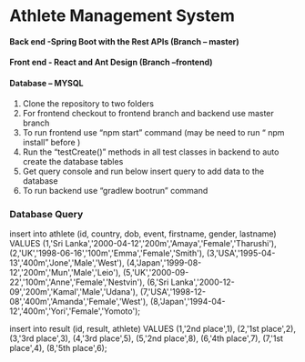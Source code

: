 # Athlete Management System


####	Back end -Spring Boot with the Rest APIs (Branch – master)
####	Front end - React and Ant Design (Branch –frontend)
####	Database – MYSQL

1.	Clone the repository to two folders 
2.	For frontend checkout to frontend branch and backend use master branch
3.	To run frontend use “npm start” command (may be need to run “ npm install” before )
4.	Run the “testCreate()” methods in all test classes in backend  to auto create the database tables
5.	Get query console and run below insert query to add data to the database
6.	To run backend use “gradlew bootrun” command

### Database Query

insert into athlete (id, country, dob, event, firstname, gender, lastname) VALUES
(1,'Sri Lanka','2000-04-12','200m','Amaya','Female','Tharushi'),
(2,'UK','1998-06-16','100m','Emma','Female','Smith'),
(3,'USA','1995-04-13','400m','Jone','Male','West'),
(4,'Japan','1999-08-12','200m','Mun','Male','Leio'),
(5,'UK','2000-09-22','100m','Anne','Female','Nestvin'),
(6,'Sri Lanka','2000-12-09','200m','Kamal','Male','Udana'),
(7,'USA','1998-12-08','400m','Amanda','Female','West'),
(8,'Japan','1994-04-12','400m','Yori','Female','Yomoto');

insert into result (id, result, athlete) VALUES
(1,'2nd place',1),
(2,'1st place',2),
(3,'3rd place',3),
(4,'3rd place',5),
(5,'2nd place',8),
(6,'4th place',7),
(7,'1st place',4),
(8,'5th place',6);





